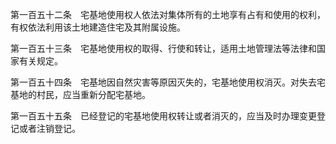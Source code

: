 第一百五十二条　宅基地使用权人依法对集体所有的土地享有占有和使用的权利，有权依法利用该土地建造住宅及其附属设施。

第一百五十三条　宅基地使用权的取得、行使和转让，适用土地管理法等法律和国家有关规定。

第一百五十四条　宅基地因自然灾害等原因灭失的，宅基地使用权消灭。对失去宅基地的村民，应当重新分配宅基地。

第一百五十五条　已经登记的宅基地使用权转让或者消灭的，应当及时办理变更登记或者注销登记。